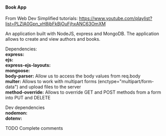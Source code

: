 #### Book App

From Web Dev Simplified tutorials: https://www.youtube.com/playlist?list=PLZlA0Gpn_vH8jbFkBjOuFjhxANC63OmXM

An application built with NodeJS, express and MongoDB.
The application allows to create and view authors and books.

Dependencies:  
**express:**  
**ejs:**  
**express-ejs-layouts:**  
**mongoose:**  
**body-parser:** Allow us to access the body values from req.body  
**multer:** Allows to work with multipart forms (enctype="multipart/form-data") and upload files to the server  
**method-override:** Allows to override GET and POST methods from a form into PUT and DELETE

Dev dependencies  
**nodemon:**  
**dotenv:**  

TODO Complete comments